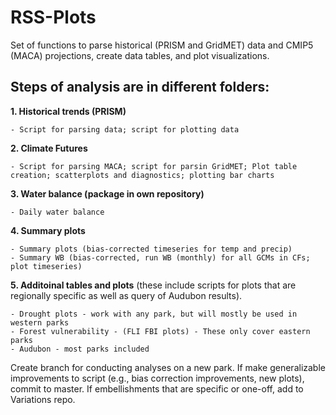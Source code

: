# RSS-Plots
Set of functions to parse historical (PRISM and GridMET) data and CMIP5 (MACA) projections, create data tables, and plot visualizations.

## Steps of analysis are in different folders:
**1. Historical trends (PRISM)**

    - Script for parsing data; script for plotting data
**2. Climate Futures**

    - Script for parsing MACA; script for parsin GridMET; Plot table creation; scatterplots and diagnostics; plotting bar charts
**3. Water balance (package in own repository)**

    - Daily water balance
**4. Summary plots**

    - Summary plots (bias-corrected timeseries for temp and precip)
    - Summary WB (bias-corrected, run WB (monthly) for all GCMs in CFs; plot timeseries)
**5. Additoinal tables and plots** (these include scripts for plots that are regionally specific as well as query of Audubon results).

    - Drought plots - work with any park, but will mostly be used in western parks
    - Forest vulnerability - (FLI FBI plots) - These only cover eastern parks
    - Audubon - most parks included

Create branch for conducting analyses on a new park. If make generalizable improvements to script (e.g., bias correction improvements, new plots), commit to master. If embellishments that are specific or one-off, add to Variations repo. 
